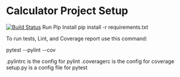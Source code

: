 # Calculator Project Setup
[![Build Status](https://app.travis-ci.com/SuchiKhare/calc2.svg?branch=main)](https://app.travis-ci.com/SuchiKhare/calc2)
Run Pip Install
pip install -r requirements.txt

To run tests, Lint, and Coverage report use this command:

pytest  --pylint --cov

.pylintrc is the config for pylint
.coveragerc is the config for coverage
setup.py is a config file for pytest
